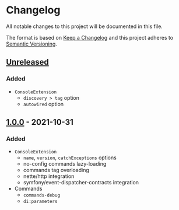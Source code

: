 # Changelog

All notable changes to this project will be documented in this file.

The format is based on [Keep a Changelog](http://keepachangelog.com/en/1.0.0/)
and this project adheres to [Semantic Versioning](http://semver.org/spec/v2.0.0.html).

## [Unreleased](https://github.com/orisai/nette-console/compare/1.0.0...HEAD)

### Added

- `ConsoleExtension`
  - `discovery > tag` option
  - `autowired` option

## [1.0.0](https://github.com/orisai/nette-console/releases/tag/1.0.0) - 2021-10-31

### Added

- `ConsoleExtension`
    - `name`, `version`, `catchExceptions` options
    - no-config commands lazy-loading
    - commands tag overloading
    - nette/http integration
    - symfony/event-dispatcher-contracts integration
- Commands
    - `commands-debug`
    - `di:parameters`
